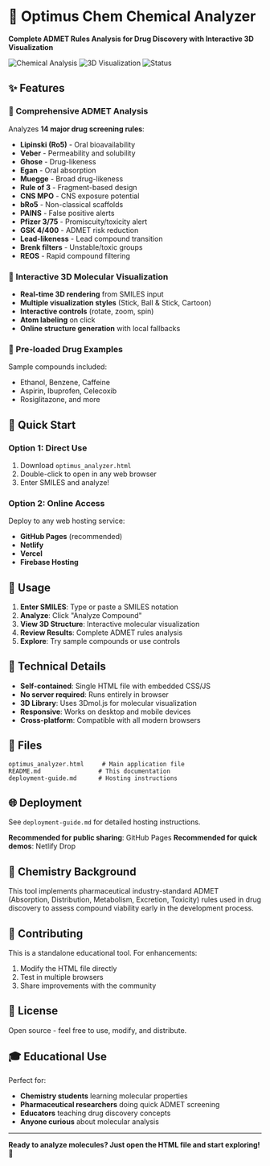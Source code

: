# 🧬 Optimus Chem Chemical Analyzer

**Complete ADMET Rules Analysis for Drug Discovery with Interactive 3D Visualization**

![Chemical Analysis](https://img.shields.io/badge/Chemistry-ADMET%20Analysis-blue)
![3D Visualization](https://img.shields.io/badge/3D-Molecular%20Structures-green)
![Status](https://img.shields.io/badge/Status-Production%20Ready-brightgreen)

## ✨ Features

### 🔬 Comprehensive ADMET Analysis
Analyzes **14 major drug screening rules**:
- **Lipinski (Ro5)** - Oral bioavailability
- **Veber** - Permeability and solubility  
- **Ghose** - Drug-likeness
- **Egan** - Oral absorption
- **Muegge** - Broad drug-likeness
- **Rule of 3** - Fragment-based design
- **CNS MPO** - CNS exposure potential
- **bRo5** - Non-classical scaffolds
- **PAINS** - False positive alerts
- **Pfizer 3/75** - Promiscuity/toxicity alert
- **GSK 4/400** - ADMET risk reduction
- **Lead-likeness** - Lead compound transition
- **Brenk filters** - Unstable/toxic groups
- **REOS** - Rapid compound filtering

### 🧬 Interactive 3D Molecular Visualization
- **Real-time 3D rendering** from SMILES input
- **Multiple visualization styles** (Stick, Ball & Stick, Cartoon)
- **Interactive controls** (rotate, zoom, spin)
- **Atom labeling** on click
- **Online structure generation** with local fallbacks

### 💊 Pre-loaded Drug Examples
Sample compounds included:
- Ethanol, Benzene, Caffeine
- Aspirin, Ibuprofen, Celecoxib
- Rosiglitazone, and more

## 🚀 Quick Start

### Option 1: Direct Use
1. Download `optimus_analyzer.html`
2. Double-click to open in any web browser
3. Enter SMILES and analyze!

### Option 2: Online Access
Deploy to any web hosting service:
- **GitHub Pages** (recommended)
- **Netlify** 
- **Vercel**
- **Firebase Hosting**

## 🎯 Usage

1. **Enter SMILES**: Type or paste a SMILES notation
2. **Analyze**: Click "Analyze Compound" 
3. **View 3D Structure**: Interactive molecular visualization
4. **Review Results**: Complete ADMET rules analysis
5. **Explore**: Try sample compounds or use controls

## 🔧 Technical Details

- **Self-contained**: Single HTML file with embedded CSS/JS
- **No server required**: Runs entirely in browser
- **3D Library**: Uses 3Dmol.js for molecular visualization
- **Responsive**: Works on desktop and mobile devices
- **Cross-platform**: Compatible with all modern browsers

## 📁 Files

```
optimus_analyzer.html     # Main application file
README.md                # This documentation
deployment-guide.md      # Hosting instructions
```

## 🌐 Deployment

See `deployment-guide.md` for detailed hosting instructions.

**Recommended for public sharing**: GitHub Pages
**Recommended for quick demos**: Netlify Drop

## 🔬 Chemistry Background

This tool implements pharmaceutical industry-standard ADMET (Absorption, Distribution, Metabolism, Excretion, Toxicity) rules used in drug discovery to assess compound viability early in the development process.

## 🤝 Contributing

This is a standalone educational tool. For enhancements:
1. Modify the HTML file directly
2. Test in multiple browsers
3. Share improvements with the community

## 📜 License

Open source - feel free to use, modify, and distribute.

## 🎓 Educational Use

Perfect for:
- **Chemistry students** learning molecular properties
- **Pharmaceutical researchers** doing quick ADMET screening
- **Educators** teaching drug discovery concepts
- **Anyone curious** about molecular analysis

---

**Ready to analyze molecules? Just open the HTML file and start exploring!** 🧪